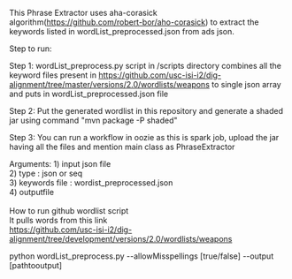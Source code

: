 This Phrase Extractor uses aha-corasick algorithm(https://github.com/robert-bor/aho-corasick) to extract the keywords listed in wordList_preprocessed.json from ads json.

Step to run:

Step 1: wordList_preprocess.py script in /scripts directory combines all the keyword files present in https://github.com/usc-isi-i2/dig-alignment/tree/master/versions/2.0/wordlists/weapons to single json array and puts in wordList_preprocessed.json file

Step 2: Put the generated wordlist in this repository and generate a shaded jar using command "mvn package -P shaded"

Step 3: You can run a workflow in oozie as this is spark job, upload the jar having all the files and mention main class as PhraseExtractor

Arguments: 1) input json file <br />
2) type : json or seq <br />
3) keywords file : wordist_preprocessed.json <br />
4) outputfile <br />
<br /> 
How to run github wordlist script <br /> 
It pulls words from this link <br />
https://github.com/usc-isi-i2/dig-alignment/tree/development/versions/2.0/wordlists/weapons <br />

python wordList_preprocess.py --allowMisspellings [true/false] --output [pathtooutput]

